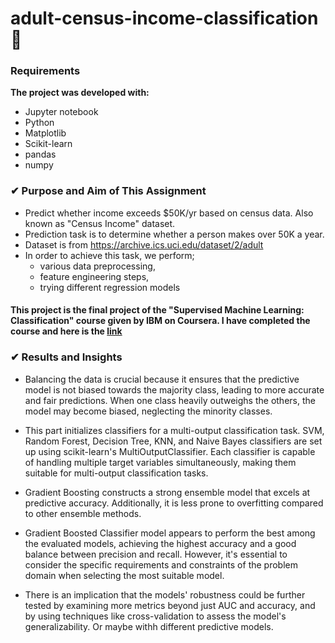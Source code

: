 # adult-census-income-classification 👾

### Requirements

**The project was developed with:**
 - Jupyter notebook
 - Python
 - Matplotlib
 - Scikit-learn
 - pandas
 - numpy

### ✔ Purpose and Aim of This Assignment

- Predict whether income exceeds $50K/yr based on census data. Also known as "Census Income" dataset.
- Prediction task is to determine whether a person makes over 50K a year.
- Dataset is from https://archive.ics.uci.edu/dataset/2/adult
- In order to achieve this task, we perform;
  - various data preprocessing, 
  - feature engineering steps,
  - trying different regression models 

#### This project is the final project of the "Supervised Machine Learning: Classification" course given by IBM on Coursera. I have completed the course and here is the [link](https://www.coursera.org/account/accomplishments/verify/HTWETW6ST7R5)

### ✔ Results and Insights
- Balancing the data is crucial because it ensures that the predictive model is not biased towards the majority class, leading to more accurate and fair predictions. When one class heavily outweighs the others, the model may become biased, neglecting the minority classes.
- This part initializes classifiers for a multi-output classification task. SVM, Random Forest, Decision Tree, KNN, and Naive Bayes classifiers are set up using scikit-learn's MultiOutputClassifier. Each classifier is capable of handling multiple target variables simultaneously, making them suitable for multi-output classification tasks.

- Gradient Boosting constructs a strong ensemble model that excels at predictive accuracy. Additionally, it is less prone to overfitting compared to other ensemble methods.

- Gradient Boosted Classifier model appears to perform the best among the evaluated models, achieving the highest accuracy and a good balance between precision and recall. However, it's essential to consider the specific requirements and constraints of the problem domain when selecting the most suitable model.

- There is an implication that the models' robustness could be further tested by examining more metrics beyond just AUC and accuracy, and by using techniques like cross-validation to assess the model's generalizability.  Or maybe withh different predictive models.



